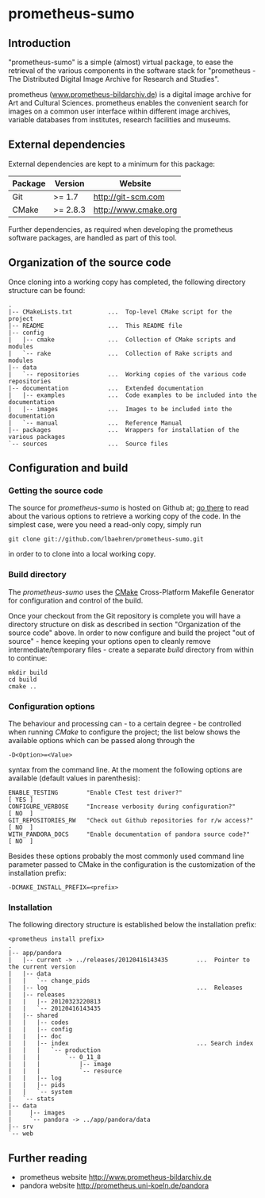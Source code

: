 # prometheus-sumo


## Introduction

"prometheus-sumo" is a simple (almost) virtual package, to ease the retrieval of
the various components in the software stack for "prometheus - The Distributed
Digital Image Archive for Research and Studies".

prometheus (www.prometheus-bildarchiv.de) is a digital image archive for Art and
Cultural Sciences. prometheus enables the convenient search for images on a
common user interface within different image archives, variable databases from
institutes, research facilities and museums.


## External dependencies

External dependencies are kept to a minimum for this package:

| Package | Version   | Website              |
|---------|-----------|----------------------|
| Git     | >= 1.7    | http://git-scm.com   |
| CMake   | >= 2.8.3  | http://www.cmake.org |

Further dependencies, as required when developing the prometheus software
packages, are handled as part of this tool.


## Organization of the source code

Once cloning into a working copy has completed, the following directory structure
can be found:

    .
    |-- CMakeLists.txt          ...  Top-level CMake script for the project
    |-- README                  ...  This README file
    |-- config
    |   |-- cmake               ...  Collection of CMake scripts and modules
    |   `-- rake                ...  Collection of Rake scripts and modules
    |-- data
    |   `-- repositories        ...  Working copies of the various code repositories
    |-- documentation           ...  Extended documentation
    |   |-- examples            ...  Code examples to be included into the documentation
    |   |-- images              ...  Images to be included into the documentation
    |   `-- manual              ...  Reference Manual
    |-- packages                ...  Wrappers for installation of the various packages
    `-- sources                 ...  Source files


## Configuration and build

### Getting the source code

The source for _prometheus-sumo_ is hosted on Github at;
[go there](https://github.com/lbaehren/prometheus-sumo) to read about the various
options to retrieve a working copy of the code. In the simplest case, were you
need a read-only copy, simply run

    git clone git://github.com/lbaehren/prometheus-sumo.git

in order to to clone into a local working copy.

### Build directory

The _prometheus-sumo_ uses the [CMake](http://www.cmake.org) Cross-Platform
Makefile Generator for configuration and control of the build.

Once your checkout from the Git repository is complete you will have a directory
structure on disk as described in section "Organization of the source code"
above. In order to now configure and build the project "out of source" - hence
keeping your options open to cleanly remove intermediate/temporary files - create
a separate *build* directory from within to continue:

    mkdir build
    cd build
    cmake ..

### Configuration options

The behaviour and processing can - to a certain degree - be controlled when
running _CMake_ to configure the project; the list below
shows the available options which can be passed along through the

    -D<Option>=<Value>

syntax from the command line. At the moment the following options are available
(default values in parenthesis):

    ENABLE_TESTING        "Enable CTest test driver?"                     [ YES ]
    CONFIGURE_VERBOSE     "Increase verbosity during configuration?"      [ NO  ]
    GIT_REPOSITORIES_RW   "Check out Github repositories for r/w access?" [ NO  ]
    WITH_PANDORA_DOCS     "Enable documentation of pandora source code?"  [ NO  ]

Besides these options probably the most commonly used command line parameter 
passed to CMake in the configuration is the customization of the installation
prefix:

    -DCMAKE_INSTALL_PREFIX=<prefix>


### Installation

The following directory structure is established below the installation prefix:

    <prometheus install prefix>
    .
    |-- app/pandora
    |   |-- current -> ../releases/20120416143435        ...  Pointer to the current version
    |   |-- data
    |   |   `-- change_pids
    |   |-- log                                          ...  Releases
    |   |-- releases
    |   |   |-- 20120323220813
    |   |   `-- 20120416143435
    |   |-- shared
    |   |   |-- codes
    |   |   |-- config
    |   |   |-- doc
    |   |   |-- index                                    ... Search index
    |   |   |   `-- production
    |   |   |       `-- 0_11_8
    |   |   |           |-- image
    |   |   |           `-- resource
    |   |   |-- log
    |   |   |-- pids
    |   |   `-- system
    |   `-- stats
    |-- data
    |     |-- images
    |     `-- pandora -> ../app/pandora/data
    |-- srv
    `-- web

## Further reading

* prometheus website <http://www.prometheus-bildarchiv.de>
* pandora website <http://prometheus.uni-koeln.de/pandora>
